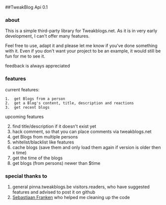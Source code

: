 ##TweakBlog Api 0.1

### about

This is a simple third-party library for Tweakblogs.net. As it is in very 
early development, I can't offer  many features.

Feel free to use, adapt it and please let me know if you've done something 
with it. Even if you don't want your project to be an example, it would still 
be fun for me to see it.

feedback is always appreciated

### features

current features:

	1.	get Blogs from a person
	2. 	get a Blog's content, title, description and reactions
	3.  get recent blogs

upcoming features

 2.	find title/description if it doesn't exist yet
 3.	hack comment, so that you can place comments via tweakblogs.net
 4.	get Blogs from multiple persons
 5.	whitelist/blacklist like features
 6.	cache blogs (save them and only load them again if version is older then x time)
 7.	get the time of the blogs
 8.	get blogs (from persons) newer than $time
 
### special thanks to

 1. general pinna.tweakblogs.be visitors.readers, who have suggested features and advised to post it on github
 2. [Sebastiaan Franken](https://github.com/sebastiaanfranken) who helped me cleaning up the code 


